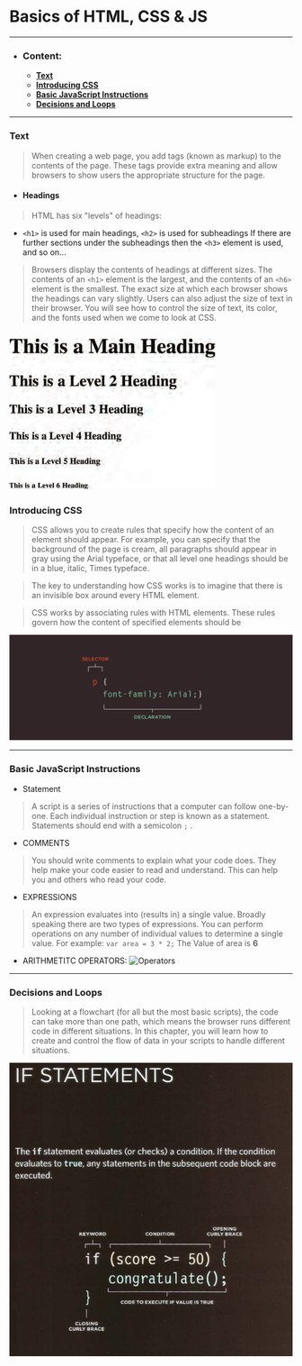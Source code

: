 # Basics of HTML, CSS & JS
---
* ### Content:
    * **[Text](#text)**
    * **[Introducing CSS](#introducing-css)**
    * **[Basic JavaScript Instructions](#basic-javascript-instructions)**
    * **[Decisions and Loops](#decisions-and-loops)**
  

------

### Text
>  When creating a web page, you add tags (known as markup) to the contents of the page. These tags provide extra meaning and allow browsers to show users the appropriate structure for the page.

* #### Headings
> HTML has six "levels" of headings:

* ``<h1>`` is used for main headings, ``<h2>`` is used for subheadings If there are further sections under the subheadings then the ``<h3>`` element is used, and so on...
> Browsers display the contents of headings at different sizes. The contents of an ``<h1>`` element is the largest, and the contents of an ``<h6>`` element is the smallest. The exact size at which each browser shows the headings can vary slightly. Users can also adjust the size of text in their browser. You will see how to control the size of text, its color, and the fonts used when we come to look at CSS.

![Heading image](https://raw.githubusercontent.com/mamoon100/reading-notes/main/img/heading.png)
-----
### Introducing CSS
> CSS allows you to create rules that specify how the content of an element should appear. For example, you can specify that the background of the page is cream, all paragraphs should appear in gray using the Arial typeface, or that all level one headings should be in a blue, italic, Times typeface.

> The key to understanding how CSS works is to imagine that there is an invisible box around every HTML element.

> CSS works by associating rules with HTML elements. These rules govern how the content of specified elements should be

![css Image](https://raw.githubusercontent.com/mamoon100/reading-notes/main/img/css.png)

----

### Basic JavaScript Instructions
* Statement
> A script is a series of instructions that a computer can follow one-by-one. Each individual instruction or step is known as a statement. Statements should end with a semicolon ``;`` .
* COMMENTS
> You should write comments to explain what your code does. They help make your code easier to read and understand. This can help you and others who read your code.

* EXPRESSIONS
> An expression evaluates into (results in) a single value. Broadly speaking there are two types of expressions. You can perform operations on any number of individual values to determine a single value. For example:
``var area = 3 * 2;`` The Value of area is **6**

* ARITHMETITC OPERATORS:
![Operators](https://www.devopsschool.com/blog/wp-content/uploads/2020/07/JavaScript-Arithmatic-Operators.png)
-----


### Decisions and Loops 
> Looking at a flowchart (for all but the most basic scripts), the code can take more than one path, which means the browser runs different code in different situations. In this chapter, you will learn how to create and control the flow of data in your scripts to handle different situations.

![if statment](https://raw.githubusercontent.com/mamoon100/reading-notes/main/img/if.png)
